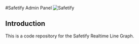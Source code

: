 #Safetify Admin Panel
![Safetify](
![Safetify]
(https://user-images.githubusercontent.com/31467986/169680926-fabe698f-2793-4b27-af2b-754b2ea3861d.png)
)

## Introduction
This is a code repository for the Safetify Realtime Line Graph.


